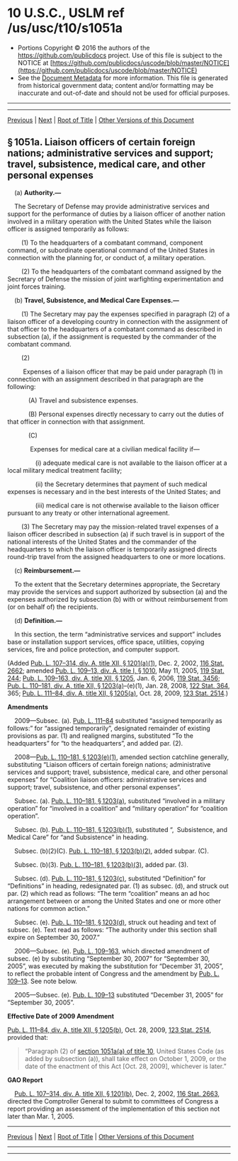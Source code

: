 ---
---

# 10 U.S.C., USLM ref /us/usc/t10/s1051a

* Portions Copyright © 2016 the authors of the https://github.com/publicdocs project.
  Use of this file is subject to the NOTICE at [https://github.com/publicdocs/uscode/blob/master/NOTICE](https://github.com/publicdocs/uscode/blob/master/NOTICE)
* See the [Document Metadata](././../../../../../..//README.md) for more information.
  This file is generated from historical government data; content and/or formatting may be inaccurate and out-of-date and should not be used for official purposes.

----------
----------

[Previous](./../../../../../..//us/usc/t10/stA/ptII/ch53/m__us_usc_t10_s1051.md) | [Next](./../../../../../..//us/usc/t10/stA/ptII/ch53/m__us_usc_t10_s1051b.md) | [Root of Title](./../../../../../../) | [Other Versions of this Document](https://publicdocs.github.io/go/links?ns=uslm&ref=%2Fus%2Fusc%2Ft10%2Fs1051a)

## § 1051a. Liaison officers of certain foreign nations; administrative services and support; travel, subsistence, medical care, and other personal expenses

    (a) __Authority.—__ 

    The Secretary of Defense may provide administrative services and support for the performance of duties by a liaison officer of another nation involved in a military operation with the United States while the liaison officer is assigned temporarily as follows:

        (1) To the headquarters of a combatant command, component command, or subordinate operational command of the United States in connection with the planning for, or conduct of, a military operation.

        (2) To the headquarters of the combatant command assigned by the Secretary of Defense the mission of joint warfighting experimentation and joint forces training.

    (b) __Travel, Subsistence, and Medical Care Expenses.—__ 

        (1) The Secretary may pay the expenses specified in paragraph (2) of a liaison officer of a developing country in connection with the assignment of that officer to the headquarters of a combatant command as described in subsection (a), if the assignment is requested by the commander of the combatant command.

        (2)

         Expenses of a liaison officer that may be paid under paragraph (1) in connection with an assignment described in that paragraph are the following:

            (A) Travel and subsistence expenses.

            (B) Personal expenses directly necessary to carry out the duties of that officer in connection with that assignment.

            (C)

             Expenses for medical care at a civilian medical facility if—

                (i) adequate medical care is not available to the liaison officer at a local military medical treatment facility;

                (ii) the Secretary determines that payment of such medical expenses is necessary and in the best interests of the United States; and

                (iii) medical care is not otherwise available to the liaison officer pursuant to any treaty or other international agreement.

        (3) The Secretary may pay the mission-related travel expenses of a liaison officer described in subsection (a) if such travel is in support of the national interests of the United States and the commander of the headquarters to which the liaison officer is temporarily assigned directs round-trip travel from the assigned headquarters to one or more locations.

    (c) __Reimbursement.—__ 

    To the extent that the Secretary determines appropriate, the Secretary may provide the services and support authorized by subsection (a) and the expenses authorized by subsection (b) with or without reimbursement from (or on behalf of) the recipients.

    (d) __Definition.—__ 

    In this section, the term “administrative services and support” includes base or installation support services, office space, utilities, copying services, fire and police protection, and computer support.

(Added [Pub. L. 107–314, div. A, title XII, § 1201(a)(1)][/us/pl/107/314/s1201/a/1], Dec. 2, 2002, [116 Stat. 2662][/us/stat/116/2662]; amended [Pub. L. 109–13, div. A, title I, § 1010][/us/pl/109/13/s1010], May 11, 2005, [119 Stat. 244][/us/stat/119/244]; [Pub. L. 109–163, div. A, title XII, § 1205][/us/pl/109/163/s1205], Jan. 6, 2006, [119 Stat. 3456][/us/stat/119/3456]; [Pub. L. 110–181, div. A, title XII, § 1203(a)][/us/pl/110/181/s1203/a]–(e)(1), Jan. 28, 2008, [122 Stat. 364][/us/stat/122/364], 365; [Pub. L. 111–84, div. A, title XII, § 1205(a)][/us/pl/111/84/s1205/a], Oct. 28, 2009, [123 Stat. 2514][/us/stat/123/2514].)

 __Amendments__ 

    2009—Subsec. (a). [Pub. L. 111–84][/us/pl/111/84] substituted “assigned temporarily as follows:” for “assigned temporarily”, designated remainder of existing provisions as par. (1) and realigned margins, substituted “To the headquarters” for “to the headquarters”, and added par. (2).

    2008—[Pub. L. 110–181, § 1203(e)(1)][/us/pl/110/181/s1203/e/1], amended section catchline generally, substituting “Liaison officers of certain foreign nations; administrative services and support; travel, subsistence, medical care, and other personal expenses” for “Coalition liaison officers: administrative services and support; travel, subsistence, and other personal expenses”.

    Subsec. (a). [Pub. L. 110–181, § 1203(a)][/us/pl/110/181/s1203/a], substituted “involved in a military operation” for “involved in a coalition” and “military operation” for “coalition operation”.

    Subsec. (b). [Pub. L. 110–181, § 1203(b)(1)][/us/pl/110/181/s1203/b/1], substituted “, Subsistence, and Medical Care” for “and Subsistence” in heading.

    Subsec. (b)(2)(C). [Pub. L. 110–181, § 1203(b)(2)][/us/pl/110/181/s1203/b/2], added subpar. (C).

    Subsec. (b)(3). [Pub. L. 110–181, § 1203(b)(3)][/us/pl/110/181/s1203/b/3], added par. (3).

    Subsec. (d). [Pub. L. 110–181, § 1203(c)][/us/pl/110/181/s1203/c], substituted “Definition” for “Definitions” in heading, redesignated par. (1) as subsec. (d), and struck out par. (2) which read as follows: “The term “coalition” means an ad hoc arrangement between or among the United States and one or more other nations for common action.”

    Subsec. (e). [Pub. L. 110–181, § 1203(d)][/us/pl/110/181/s1203/d], struck out heading and text of subsec. (e). Text read as follows: “The authority under this section shall expire on September 30, 2007.”

    2006—Subsec. (e). [Pub. L. 109–163][/us/pl/109/163], which directed amendment of subsec. (e) by substituting “September 30, 2007” for “September 30, 2005”, was executed by making the substitution for “December 31, 2005”, to reflect the probable intent of Congress and the amendment by [Pub. L. 109–13][/us/pl/109/13]. See note below.

    2005—Subsec. (e). [Pub. L. 109–13][/us/pl/109/13] substituted “December 31, 2005” for “September 30, 2005”.

 __Effective Date of 2009 Amendment__ 

[Pub. L. 111–84, div. A, title XII, § 1205(b)][/us/pl/111/84/s1205/b], Oct. 28, 2009, [123 Stat. 2514][/us/stat/123/2514], provided that: 

> “Paragraph (2) of [section 1051a(a) of title 10][/us/usc/t10/s1051a/a], United States Code (as added by subsection (a)), shall take effect on October 1, 2009, or the date of the enactment of this Act \[Oct. 28, 2009\], whichever is later.”

 __GAO Report__ 

    [Pub. L. 107–314, div. A, title XII, § 1201(b)][/us/pl/107/314/s1201/b], Dec. 2, 2002, [116 Stat. 2663][/us/stat/116/2663], directed the Comptroller General to submit to committees of Congress a report providing an assessment of the implementation of this section not later than Mar. 1, 2005.

----------

[Previous](./../../../../../..//us/usc/t10/stA/ptII/ch53/m__us_usc_t10_s1051.md) | [Next](./../../../../../..//us/usc/t10/stA/ptII/ch53/m__us_usc_t10_s1051b.md) | [Root of Title](./../../../../../../) | [Other Versions of this Document](https://publicdocs.github.io/go/links?ns=uslm&ref=%2Fus%2Fusc%2Ft10%2Fs1051a)

----------
----------

[/us/pl/107/314/s1201/a/1]: https://publicdocs.github.io/go/links?ns=uslm&ref=%2Fus%2Fpl%2F107%2F314%2Fs1201%2Fa%2F1
[/us/stat/116/2662]: https://publicdocs.github.io/go/links?ns=uslm&ref=%2Fus%2Fstat%2F116%2F2662
[/us/pl/109/13/s1010]: https://publicdocs.github.io/go/links?ns=uslm&ref=%2Fus%2Fpl%2F109%2F13%2Fs1010
[/us/stat/119/244]: https://publicdocs.github.io/go/links?ns=uslm&ref=%2Fus%2Fstat%2F119%2F244
[/us/pl/109/163/s1205]: https://publicdocs.github.io/go/links?ns=uslm&ref=%2Fus%2Fpl%2F109%2F163%2Fs1205
[/us/stat/119/3456]: https://publicdocs.github.io/go/links?ns=uslm&ref=%2Fus%2Fstat%2F119%2F3456
[/us/pl/110/181/s1203/a]: https://publicdocs.github.io/go/links?ns=uslm&ref=%2Fus%2Fpl%2F110%2F181%2Fs1203%2Fa
[/us/stat/122/364]: https://publicdocs.github.io/go/links?ns=uslm&ref=%2Fus%2Fstat%2F122%2F364
[/us/pl/111/84/s1205/a]: https://publicdocs.github.io/go/links?ns=uslm&ref=%2Fus%2Fpl%2F111%2F84%2Fs1205%2Fa
[/us/stat/123/2514]: https://publicdocs.github.io/go/links?ns=uslm&ref=%2Fus%2Fstat%2F123%2F2514
[/us/pl/111/84]: https://publicdocs.github.io/go/links?ns=uslm&ref=%2Fus%2Fpl%2F111%2F84
[/us/pl/110/181/s1203/e/1]: https://publicdocs.github.io/go/links?ns=uslm&ref=%2Fus%2Fpl%2F110%2F181%2Fs1203%2Fe%2F1
[/us/pl/110/181/s1203/a]: https://publicdocs.github.io/go/links?ns=uslm&ref=%2Fus%2Fpl%2F110%2F181%2Fs1203%2Fa
[/us/pl/110/181/s1203/b/1]: https://publicdocs.github.io/go/links?ns=uslm&ref=%2Fus%2Fpl%2F110%2F181%2Fs1203%2Fb%2F1
[/us/pl/110/181/s1203/b/2]: https://publicdocs.github.io/go/links?ns=uslm&ref=%2Fus%2Fpl%2F110%2F181%2Fs1203%2Fb%2F2
[/us/pl/110/181/s1203/b/3]: https://publicdocs.github.io/go/links?ns=uslm&ref=%2Fus%2Fpl%2F110%2F181%2Fs1203%2Fb%2F3
[/us/pl/110/181/s1203/c]: https://publicdocs.github.io/go/links?ns=uslm&ref=%2Fus%2Fpl%2F110%2F181%2Fs1203%2Fc
[/us/pl/110/181/s1203/d]: https://publicdocs.github.io/go/links?ns=uslm&ref=%2Fus%2Fpl%2F110%2F181%2Fs1203%2Fd
[/us/pl/109/163]: https://publicdocs.github.io/go/links?ns=uslm&ref=%2Fus%2Fpl%2F109%2F163
[/us/pl/109/13]: https://publicdocs.github.io/go/links?ns=uslm&ref=%2Fus%2Fpl%2F109%2F13
[/us/pl/109/13]: https://publicdocs.github.io/go/links?ns=uslm&ref=%2Fus%2Fpl%2F109%2F13
[/us/pl/111/84/s1205/b]: https://publicdocs.github.io/go/links?ns=uslm&ref=%2Fus%2Fpl%2F111%2F84%2Fs1205%2Fb
[/us/stat/123/2514]: https://publicdocs.github.io/go/links?ns=uslm&ref=%2Fus%2Fstat%2F123%2F2514
[/us/usc/t10/s1051a/a]: https://publicdocs.github.io/go/links?ns=uslm&ref=%2Fus%2Fusc%2Ft10%2Fs1051a%2Fa
[/us/pl/107/314/s1201/b]: https://publicdocs.github.io/go/links?ns=uslm&ref=%2Fus%2Fpl%2F107%2F314%2Fs1201%2Fb
[/us/stat/116/2663]: https://publicdocs.github.io/go/links?ns=uslm&ref=%2Fus%2Fstat%2F116%2F2663


